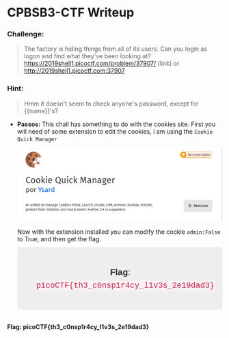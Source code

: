 # CPBSB3-CTF Writeup

### Challenge: 
>The factory is hiding things from all of its users. Can you login as logon and find what they've been looking at? https://2019shell1.picoctf.com/problem/37907/ (link) or http://2019shell1.picoctf.com:37907

### Hint:
> Hmm it doesn't seem to check anyone's password, except for {{name}}'s?

- **Passos:**
	This chall has something to do with the cookies site. First you will need of some extension to edit the cookies, i am using the 
  `Cookie Quick Manager`
  
  ![cookie quick manager](https://github.com/trolliama/ctf-writeups/blob/master/PicoCTF2019/Web/images/2019-10-27_00-04.png)

	Now with the extension installed you can modify the cookie `admin:False` to True, and then get the flag.
  ![cookie quick manager](https://github.com/trolliama/ctf-writeups/blob/master/PicoCTF2019/Web/images/2019-10-27_00-04_1.png)


#### Flag: **picoCTF{th3_c0nsp1r4cy_l1v3s_2e19dad3}**


